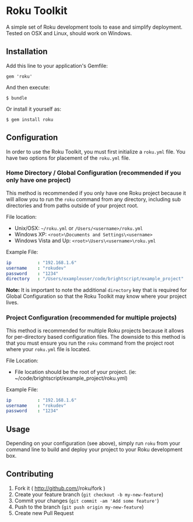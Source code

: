 # Roku Toolkit

A simple set of Roku development tools to ease and simplify deployment. Tested on OSX and Linux, should work on Windows.

## Installation

Add this line to your application's Gemfile:

    gem 'roku'

And then execute:

    $ bundle

Or install it yourself as:

    $ gem install roku

## Configuration

In order to use the Roku Toolkit, you must first initialize a `roku.yml` file. You have two options for placement of the `roku.yml` file.

### Home Directory / Global Configuration (recommended if you only have one project)

This method is recommended if you only have one Roku project because it will allow you to run the `roku` command from any directory, including sub directories and from paths outside of your project root.

File location: 
- Unix/OSX: `~/roku.yml` or `/Users/<username>/roku.yml`
- Windows XP: `<root>\Documents and Settings\<username>`
- Windows Vista and Up: `<root>\Users\<username>\roku.yml`

Example File:
```yml
ip          : "192.168.1.6"
username    : "rokudev"
password    : "1234"
directory   : "/Users/exampleuser/code/brightscript/example_project"
```

**Note:** It is important to note the additional `directory` key that is required for Global Configuration so that the Roku Toolkit may know where your project lives.

### Project Configuration (recommended for multiple projects)

This method is recommended for multiple Roku projects because it allows for per-directory based configuration files. The downside to this method is that you must ensure you run the `roku` command from the project root where your `roku.yml` file is located.

File Location:
- File location should be the root of your project. (ie: ~/code/brightscript/example_project/roku.yml)

Example File:
```yml
ip          : "192.168.1.6"
username    : "rokudev"
password    : "1234"
```

## Usage

Depending on your configuration (see above), simply run `roku` from your command line to build and deploy your project to your Roku development box. 

## Contributing

1. Fork it ( http://github.com/<my-github-username>/roku/fork )
2. Create your feature branch (`git checkout -b my-new-feature`)
3. Commit your changes (`git commit -am 'Add some feature'`)
4. Push to the branch (`git push origin my-new-feature`)
5. Create new Pull Request
